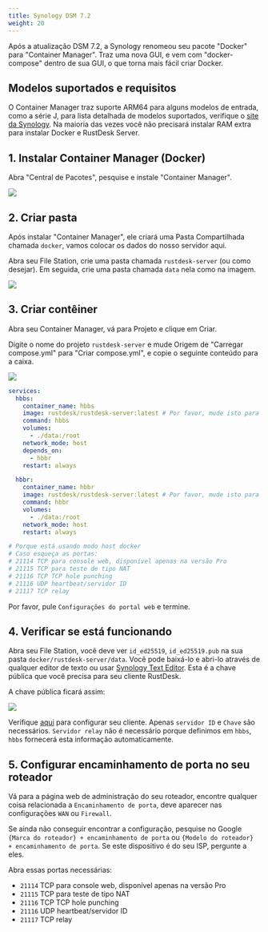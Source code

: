 ```yaml
---
title: Synology DSM 7.2
weight: 20
---
```

<!-- For translators: When translating elements like "buttons", don't just translate, please refer actual naming in their interface. -->
Após a atualização DSM 7.2, a Synology renomeou seu pacote "Docker" para "Container Manager". Traz uma nova GUI, e vem com "docker-compose" dentro de sua GUI, o que torna mais fácil criar Docker.

## Modelos suportados e requisitos

O Container Manager traz suporte ARM64 para alguns modelos de entrada, como a série J, para lista detalhada de modelos suportados, verifique o [site da Synology](https://www.synology.com/en-us/dsm/packages/ContainerManager).
Na maioria das vezes você não precisará instalar RAM extra para instalar Docker e RustDesk Server.

## 1. Instalar Container Manager (Docker)

Abra "Central de Pacotes", pesquise e instale "Container Manager".

![](/docs/en/self-host/rustdesk-server-oss/synology/dsm-7/images/dsm7_install_container_manager_though_package_center.png)

## 2. Criar pasta

Após instalar "Container Manager", ele criará uma Pasta Compartilhada chamada `docker`, vamos colocar os dados do nosso servidor aqui.

Abra seu File Station, crie uma pasta chamada `rustdesk-server` (ou como desejar). Em seguida, crie uma pasta chamada `data` nela como na imagem.

![](/docs/en/self-host/rustdesk-server-oss/synology/dsm-7/images/dsm7_create_required_folders.png)

## 3. Criar contêiner

Abra seu Container Manager, vá para Projeto e clique em Criar.

Digite o nome do projeto `rustdesk-server` e mude Origem de "Carregar compose.yml" para "Criar compose.yml", e copie o seguinte conteúdo para a caixa.

![](/docs/en/self-host/rustdesk-server-oss/synology/dsm-7/images/dsm7_creating_project_init.png?v2)

```yaml
services:
  hbbs:
    container_name: hbbs
    image: rustdesk/rustdesk-server:latest # Por favor, mude isto para rustdesk/rustdesk-server-pro:latest se quiser instalar Pro.
    command: hbbs
    volumes:
      - ./data:/root
    network_mode: host
    depends_on:
      - hbbr
    restart: always

  hbbr:
    container_name: hbbr
    image: rustdesk/rustdesk-server:latest # Por favor, mude isto para rustdesk/rustdesk-server-pro:latest se quiser instalar Pro.
    command: hbbr
    volumes:
      - ./data:/root
    network_mode: host
    restart: always

# Porque está usando modo host docker
# Caso esqueça as portas:
# 21114 TCP para console web, disponível apenas na versão Pro
# 21115 TCP para teste de tipo NAT
# 21116 TCP TCP hole punching
# 21116 UDP heartbeat/servidor ID
# 21117 TCP relay
```

Por favor, pule `Configurações do portal web` e termine.

## 4. Verificar se está funcionando

Abra seu File Station, você deve ver `id_ed25519`, `id_ed25519.pub` na sua pasta `docker/rustdesk-server/data`. Você pode baixá-lo e abri-lo através de qualquer editor de texto ou usar [Synology Text Editor](https://www.synology.com/en-us/dsm/packages/TextEditor). Esta é a chave pública que você precisa para seu cliente RustDesk.

A chave pública ficará assim:

![](/docs/en/self-host/rustdesk-server-oss/synology/dsm-7/images/dsm7_viewing_public_key_though_syno_text_editor.png)

Verifique [aqui](/docs/en/client) para configurar seu cliente. Apenas `servidor ID` e `Chave` são necessários. `Servidor relay` não é necessário porque definimos em `hbbs`, `hbbs` fornecerá esta informação automaticamente.

## 5. Configurar encaminhamento de porta no seu roteador

Vá para a página web de administração do seu roteador, encontre qualquer coisa relacionada a `Encaminhamento de porta`, deve aparecer nas configurações `WAN` ou `Firewall`.

Se ainda não conseguir encontrar a configuração, pesquise no Google `{Marca do roteador} + encaminhamento de porta` ou `{Modelo do roteador} + encaminhamento de porta`. Se este dispositivo é do seu ISP, pergunte a eles.

Abra essas portas necessárias:
  * `21114` TCP para console web, disponível apenas na versão Pro
  * `21115` TCP para teste de tipo NAT
  * `21116` TCP TCP hole punching
  * `21116` UDP heartbeat/servidor ID
  * `21117` TCP relay
